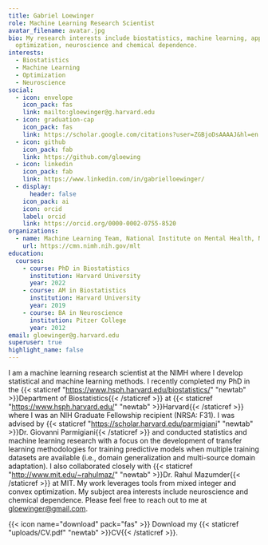 ```yaml
---
title: Gabriel Loewinger
role: Machine Learning Research Scientist
avatar_filename: avatar.jpg
bio: My research interests include biostatistics, machine learning, applied
  optimization, neuroscience and chemical dependence.
interests:
  - Biostatistics
  - Machine Learning
  - Optimization
  - Neuroscience
social:
  - icon: envelope
    icon_pack: fas
    link: mailto:gloewinger@g.harvard.edu
  - icon: graduation-cap
    icon_pack: fas
    link: https://scholar.google.com/citations?user=ZGBjoDsAAAAJ&hl=en
  - icon: github
    icon_pack: fab
    link: https://github.com/gloewing
  - icon: linkedin
    icon_pack: fab
    link: https://www.linkedin.com/in/gabrielloewinger/
  - display:
      header: false
    icon_pack: ai
    icon: orcid
    label: orcid
    link: https://orcid.org/0000-0002-0755-8520
organizations:
  - name: Machine Learning Team, National Institute on Mental Health, NIH
    url: https://cmn.nimh.nih.gov/mlt
education:
  courses:
    - course: PhD in Biostatistics
      institution: Harvard University
      year: 2022
    - course: AM in Biostatistics
      institution: Harvard University
      year: 2019
    - course: BA in Neuroscience
      institution: Pitzer College
      year: 2012
email: gloewinger@g.harvard.edu
superuser: true
highlight_name: false
---
```

I am a machine learning research scientist at the NIMH where I develop statistical and machine learning methods. I recently completed my PhD in the {{< staticref "https://www.hsph.harvard.edu/biostatistics/" "newtab" >}}Department of Biostatistics{{< /staticref >}} at {{< staticref "https://www.hsph.harvard.edu/" "newtab" >}}Harvard{{< /staticref >}} where I was an NIH Graduate Fellowship recipient (NRSA: F31). I was advised by {{< staticref "https://scholar.harvard.edu/parmigiani" "newtab" >}}Dr. Giovanni Parmigiani{{< /staticref >}} and conducted statistics and machine learning research with a focus on the development of transfer learning methodologies for training predictive models when multiple training datasets are available (i.e., domain generalization and multi-source domain adaptation). I also collaborated closely with {{< staticref "http://www.mit.edu/~rahulmaz/" "newtab" >}}Dr. Rahul Mazumder{{< /staticref >}} at MIT. My work leverages tools from mixed integer and convex optimization. My subject area interests include neuroscience and chemical dependence. Please feel free to reach out to me at gloewinger@gmail.com. 

{{< icon name="download" pack="fas" >}} Download my {{< staticref "uploads/CV.pdf" "newtab" >}}CV{{< /staticref >}}.
